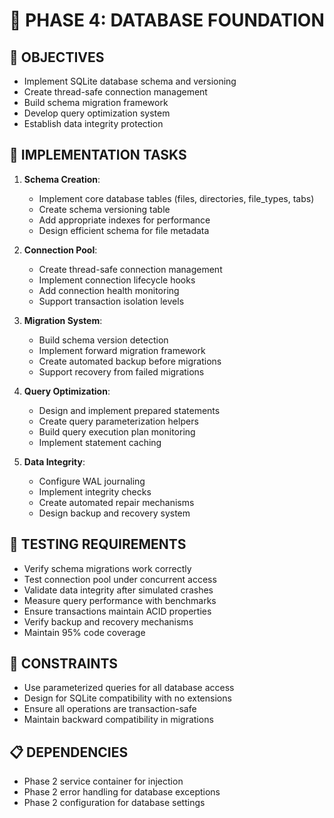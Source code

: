 # 🚧 PHASE 4: DATABASE FOUNDATION

## 📝 OBJECTIVES
- Implement SQLite database schema and versioning
- Create thread-safe connection management
- Build schema migration framework
- Develop query optimization system
- Establish data integrity protection

## 🔧 IMPLEMENTATION TASKS

1. **Schema Creation**:
   - Implement core database tables (files, directories, file_types, tabs)
   - Create schema versioning table
   - Add appropriate indexes for performance
   - Design efficient schema for file metadata

2. **Connection Pool**:
   - Create thread-safe connection management
   - Implement connection lifecycle hooks
   - Add connection health monitoring
   - Support transaction isolation levels

3. **Migration System**:
   - Build schema version detection
   - Implement forward migration framework
   - Create automated backup before migrations
   - Support recovery from failed migrations

4. **Query Optimization**:
   - Design and implement prepared statements
   - Create query parameterization helpers
   - Build query execution plan monitoring
   - Implement statement caching

5. **Data Integrity**:
   - Configure WAL journaling
   - Implement integrity checks
   - Create automated repair mechanisms
   - Design backup and recovery system

## 🧪 TESTING REQUIREMENTS
- Verify schema migrations work correctly
- Test connection pool under concurrent access
- Validate data integrity after simulated crashes
- Measure query performance with benchmarks
- Ensure transactions maintain ACID properties
- Verify backup and recovery mechanisms
- Maintain 95% code coverage

## 🚫 CONSTRAINTS
- Use parameterized queries for all database access
- Design for SQLite compatibility with no extensions
- Ensure all operations are transaction-safe
- Maintain backward compatibility in migrations

## 📋 DEPENDENCIES
- Phase 2 service container for injection
- Phase 2 error handling for database exceptions
- Phase 2 configuration for database settings
